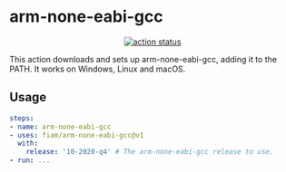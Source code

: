 # arm-none-eabi-gcc

<p align="center">
  <a href="https://github.com/fiam/arm-none-eabi-gcc/actions"><img alt="action status" src="https://github.com/fiam/arm-none-eabi-gcc/workflows/CI/badge.svg"></a>
</p>

This action downloads and sets up arm-none-eabi-gcc, adding it to the PATH. It
works on Windows, Linux and macOS.

## Usage

```yaml
steps:
- name: arm-none-eabi-gcc
- uses: fiam/arm-none-eabi-gcc@v1
  with:
    release: '10-2020-q4' # The arm-none-eabi-gcc release to use.
- run: ...
```
